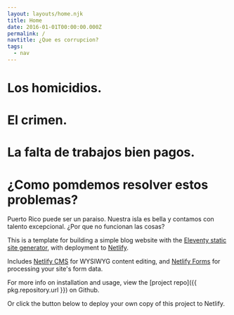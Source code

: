 ```yaml
---
layout: layouts/home.njk
title: Home
date: 2016-01-01T00:00:00.000Z
permalink: /
navtitle: ¿Que es corrupcion?
tags:
  - nav
---
```

# Los homicidios. 

# El crimen.

# La falta de trabajos bien pagos. 

# ¿Como pomdemos resolver estos problemas?

Puerto Rico puede ser un paraiso. Nuestra isla es bella y contamos con talento excepcional. ¿Por que no funcionan las cosas?



This is a template for building a simple blog website with the [Eleventy static site generator](https://www.11ty.io), with deployment to [Netlify](https://www.netlify.com).

Includes [Netlify CMS](https://www.netlifycms.org) for WYSIWYG content editing, and [Netlify Forms](https://www.netlify.com/docs/form-handling) for processing your site's form data.

For more info on installation and usage, view the [project repo]({{ pkg.repository.url }}) on Github.

Or click the button below to deploy your own copy of this project to Netlify.
